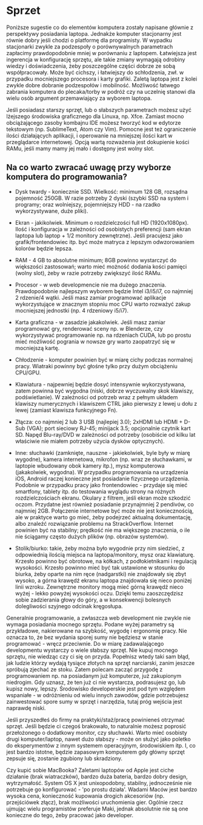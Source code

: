 # Sprzet

Poniższe sugestie co do elementów komputera zostały napisane głównie z perspektywy posiadania laptopa. Jednakże komputer stacjonarny jest równie dobry jeśli chodzi o platformę dla programisty. W wypadku stacjonarki zwykle za podzespoły o porównywalnych parametrach zapłacimy prawdopodobnie mniej w porównaniu z laptopem. Łatwiejsza jest ingerencja w konfigurację sprzętu, ale takie zmiany wymagają odrobiny wiedzy i doświadczenia, żeby poszczególne części dobrze ze sobą współpracowały. Może być cichszy, i łatwiejszy do schłodzenia, zwł. w przypadku mocniejszego procesora i karty grafiki. Zaletą laptopa jest z kolei zwykle dobre dobranie podzespołów i mobilność. Możliwość łatwego zabrania komputera do plecaka/torby w podróż czy na uczelnię stanowi dla wielu osób argument przemawiający za wyborem laptopa.

Jeśli posiadasz starszy sprzęt, lub o słabszych parametrach możesz użyć lżejszego środowiska graficznego dla Linuxa, np. Xfce. Zamiast mocno obciążającego zasoby kombajnu IDE możesz tworzyć kod w edytorze tekstowym (np. SublimeText, Atom czy Vim). Pomocne jest też ograniczenie ilości działających aplikacji, i operowanie na mniejszej ilości kart w przeglądarce internetowej. Opcją wartą rozważenia jest dokupienie kości RAMu, jeśli mamy mamy jej mało i dostępny jest wolny slot.

## Na co warto zwracać uwagę przy wyborze komputera do programowania?

- Dysk twardy - koniecznie SSD. Wielkość: minimum 128 GB, rozsądna pojemność 250GB. W razie potrzeby 2 dyski (szybki SSD na system i programy; oraz wolniejszy, pojemniejszy HDD - na rzadko wykorzystywane, duże pliki).
- Ekran - jakikolwiek. Minimum o rozdzielczości full HD (1920x1080px). Ilość i konfiguracja w zależności od osobistych preferencji (sam ekran laptopa lub laptop + 1/2 monitory zewnętrzne). Jeśli pracujesz jako grafik/frontendowiec itp. być może matryca z lepszym odwzorowaniem kolorów będzie lepsza.
- RAM - 4 GB to absolutne minimum; 8GB powinno wystarczyć do większości zastosowań; warto mieć możność dodania kości pamięci (wolny slot), żeby w razie potrzeby zwiększyć ilość RAMu.
- Procesor - w web developmencie nie ma dużego znaczenia. Prawdopodobnie najlepszym wyborem będzie Intel i3/i5/i7, co najmniej 2 rdzenie/4 wątki. Jeśli masz zamiar programować aplikacje wykorzystujące w znacznym stopniu moc CPU warto rozważyć zakup mocniejszej jednostki (np. 4 rdzeniowy i5/i7).
- Karta graficzna - w zasadzie jakakolwiek. Jeśli masz zamiar programować gry, renderować sceny np. w Blenderze, czy wykorzystywać programowanie np. na rdzeniach CUDA, lub po prostu mieć możliwość pogrania w nowsze gry warto zaopatrzyć się w mocniejszą kartę.
- Chłodzenie - komputer powinien być w miarę cichy podczas normalnej pracy. Wiatraki powinny być głośne tylko przy dużym obciążeniu CPU/GPU.
- Klawiatura - najpewniej będzie dosyć intensywnie wykorzystywana, zatem powinna być wygodna (niski, dobrze wyczuwalny skok klawiszy, podświetlanie). W zależności od potrzeb wraz z pełnym układem klawiszy numerycznych i klawiszem CTRL jako pierwszy z lewej u dołu z lewej (zamiast klawisza funkcyjnego Fn).
- Złącza: co najmniej 2 lub 3 USB (najlepiej 3.0); 2xHDMI lub HDMI + D-Sub (VGA); port sieciowy RJ-45; minijack 3.5; opcjonalnie czytnik kart SD. Napęd Blu-ray/DVD w zależności od potrzeby (osobiście od kilku lat właściwie nie miałem potrzeby użycia dysków optycznych).
- Inne: słuchawki (zamknięte, nauszne - jakiekolwiek, byle były w miarę wygodne), kamera internetowa, mikrofon (np. wraz ze słuchawkami, w laptopie wbudowany obok kamery itp.), mysz komputerowa (jakakolwiek, wygodna). W przypadku programowania na urządzenia iOS, Android raczej konieczne jest posiadanie fizycznego urządzenia. Podobnie w przypadku pracy jako frontendowiec - przydaje się mieć smartfony, tablety itp. do testowania wyglądu strony na różnych rozdzielczościach ekranu. Okulary z filtrem, jeśli ekran może szkodzić oczom. Przydatne jest również posiadanie przynajmniej 2 pendivów, co najmniej 2GB. Połączenie internetowe być może nie jest koniecznością, ale w praktyce warto go mieć, żeby podejrzeć aktualną dokumentację, albo znaleźć rozwiązanie problemu na StrackOverflow. Internet powinien być na stabilny; prędkość nie ma większego znaczenia, o ile nie ściągamy często dużych plików (np. obrazów systemów).

- Stolik/biurko: takie, żeby można było wygodnie przy nim siedzieć, z odpowiednią ilością miejsca na laptopa/monitory, mysz oraz klawiaturę. Krzesło powinno być obrotowe, na kółkach, z podłokietnikami i regulacją wysokości. Krzesło powinno mieć być tak ustawione w stosunku do biurka, żeby oparte na nim ręce (nadgarstki) nie znajdowały się zbyt wysoko, a górna krawędź ekranu laptopa znajdowała się nieco poniżej linii wzroku. Zewnętrzne monitory mogą mieć górną krawędź nieco wyżej - lekko powyżej wysokości oczu. Dzięki temu zaoszczędzisz sobie zadzierania głowy do góry, a w konsekwencji bolesnych dolegliwości szyjnego odcinak kręgosłupa.

Generalnie programowanie, a zwłaszcza web development nie zwykle nie wymaga posiadania mocnego sprzętu. Podane wyżej parametry są przykładowe, nakierowane na szybkość, wygodę i ergonomię pracy. Nie oznacza to, że bez wydania sporej sumy nie będziesz w stanie programować - wręcz przeciwnie. Do w miarę zadawalającego developmentu wystarczy o wiele słabszy sprzęt. Nie kupuj mocnego sprzętu, nie wiedząc czy ci się on przyda. Popełnisz wtedy taki sam błąd, jak ludzie którzy wydają tysiące złotych na sprzęt narciarski, zanim jeszcze spróbują zjechać ze stoku. Zatem polecam zacząć przygodę z programowaniem np. na posiadanym już komputerze, już zakupionym niedrogim. Gdy uznasz, że ten już ci nie wystarcza, podrasujesz go, lub kupisz nowy, lepszy. Środowisko developerskie jest pod tym względem wspaniałe - w odróżnieniu od wielu innych zawodów, gdzie potrzebujesz zainwestować spore sumy w sprzęt i narzędzia, tutaj próg wejścia jest naprawdę niski.

Jeśli przyszedłeś do firmy na praktyki/staż/pracę powinieneś otrzymać sprzęt. Jeśli będzie ci czegoś brakowało, to naturalnie możesz poprosić przełożonego o dodatkowy monitor, czy słuchawki. Warto mieć osobisty drugi komputer/laptop, nawet dużo słabszy - może on służyć jako poletko do eksperymentów z innym systemem operacyjnym, środowiskiem itp. I, co jest bardzo istotne, będzie zapasowym komputerem gdy główny sprzęt zepsuje się, zostanie zgubiony lub skradziony.

Czy kupić sobie MacBooka? Zaletami laptopów od Apple jest ciche działanie (brak wiatraczków), bardzo duża bateria, bardzo dobry design, wytrzymałość. System OS X jest unixopodobny, stabilny, jednocześnie nie potrzebuje go konfigurować - 'po prostu działa'. Wadami Maców jest bardzo wysoka cena, konieczność kupowania drogich akcesoriów (np. przejściówek złącz), brak możliwości uruchomienia gier. Ogólnie rzecz ujmując wielu programistów preferuje Maki, jednak absolutnie nie są one konieczne do tego, żeby pracować jako developer.
